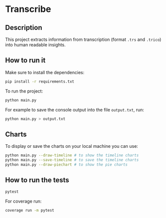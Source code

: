 # Transcribe

## Description

This project extracts information from transcription (format `.trs` and `.trico`) into human readable insights.

## How to run it

Make sure to install the dependencies:

```sh
pip install -r requirements.txt
```

To run the project:

```sh
python main.py
```

For example to save the console output into the file `output.txt`, run:

```sh
python main.py > output.txt
```

## Charts

To display or save the charts on your local machine you can use:

```sh
python main.py --draw-timeline # to show the timeline charts
python main.py --save-timeline # to save the timeline charts
python main.py --draw-piechart # to show the pie charts
```

## How to run the tests

```sh
pytest
```

For coverage run:

```sh
coverage run -m pytest
```
